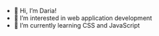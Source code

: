 - 👋 Hi, I’m Daria!
- 👀 I’m interested in web application development
- 🌱 I’m currently learning CSS and JavaScript

